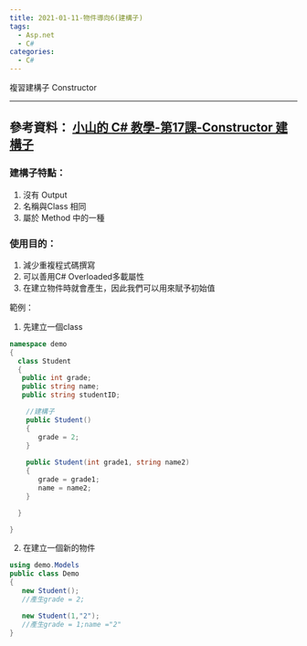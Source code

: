 ```yaml
---
title: 2021-01-11-物件導向6(建構子)
tags:
  - Asp.net
  - C#
categories:
  - C#
---
```

複習建構子 Constructor
<!-- more -->
---
參考資料：
[小山的 C# 教學-第17課-Constructor 建構子](https://www.youtube.com/watch?v=XsrXEGsrfo8&t=8s)
---
### 建構子特點：
1. 沒有 Output 
2. 名稱與Class 相同
3. 屬於 Method 中的一種

### 使用目的：
1. 減少重複程式碼撰寫
2. 可以善用C# Overloaded多載屬性 
3. 在建立物件時就會產生，因此我們可以用來賦予初始值

範例：
1. 先建立一個class
```C#
namespace demo
{
  class Student
  {
   public int grade;
   public string name;
   public string studentID;

    //建構子
    public Student()
    {
       grade = 2;
    }
    
    public Student(int grade1, string name2)
    {
       grade = grade1;
       name = name2;
    }

  }

}

```
2. 在建立一個新的物件
```C#
using demo.Models
public class Demo
{
   new Student(); 
   //產生grade = 2;

   new Student(1,"2");
   //產生grade = 1;name ="2"
}

```
